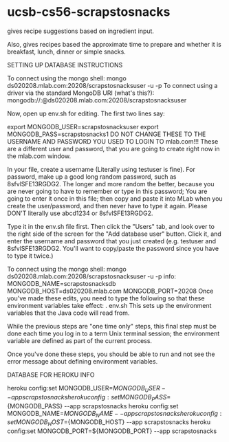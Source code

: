 # ucsb-cs56-scrapstosnacks

gives recipe suggestions based on ingredient input.

Also, gives recipes based the approximate time to prepare and whether it is breakfast, lunch, dinner or simple snacks.





SETTING UP DATABASE INSTRUCTIONS

To connect using the mongo shell:
  mongo ds020208.mlab.com:20208/scrapstosnacksuser -u <dbuser> -p <dbpassword>
To connect using a driver via the standard MongoDB URI (what's this?):
  mongodb://<dbuser>:<dbpassword>@ds020208.mlab.com:20208/scrapstosnacksuser


Now, open up env.sh for editing. The first two lines say:

export MONGODB_USER=scrapstosnacksuser
export MONGODB_PASS=scrapstosnacks1
DO NOT CHANGE THESE TO THE USERNAME AND PASSWORD YOU USED TO LOGIN TO mlab.com!!! These are a different user and password, that you are going to create right now in the mlab.com window.

In your file, create a username (Literally using testuser is fine). For password, make up a good long random password, such as 8sfvlSFE13RGDG2. The longer and more random the better, because you are never going to have to remember or type in this password; You are going to enter it once in this file; then copy and paste it into MLab when you create the user/password, and then never have to type it again. Please DON'T literally use abcd1234 or 8sfvlSFE13RGDG2.

Type it in the env.sh file first. Then click the "Users" tab, and look over to the right side of the screen for the "Add database user" button. Click it, and enter the username and password that you just created (e.g. testuser and 8sfvlSFE13RGDG2. You'll want to copy/paste the password since you have to type it twice.)


To connect using the mongo shell:
  mongo ds020208.mlab.com:20208/scrapstosnacksuser -u <dbuser> -p <dbpassword>
info:
MONGODB_NAME=scrapstosnacksdb
MONGODB_HOST=ds020208.mlab.com
MONGODB_PORT=20208
Once you've made these edits, you need to type the following so that these environment variables take effect:
. env.sh
This sets up the environment variables that the Java code will read from.

While the previous steps are "one time only" steps, this final step must be done each time you log in to a term Unix terminal session; the environment variable are defined as part of the current process.

Once you've done these steps, you should be able to run and not see the error message about defining environment variables.





DATABASE FOR HEROKU INFO


heroku  config:set MONGODB_USER=${MONGODB_USER} --app scrapstosnacks
heroku  config:set MONGODB_PASS=${MONGODB_PASS}	--app scrapstosnacks
heroku  config:set MONGODB_NAME=${MONGODB_NAME}	--app scrapstosnacks
heroku  config:set MONGODB_HOST=${MONGODB_HOST}	--app scrapstosnacks
heroku  config:set MONGODB_PORT=${MONGODB_PORT}	--app scrapstosnacks

